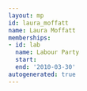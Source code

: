 ```yaml
---
layout: mp
id: laura_moffatt
name: Laura Moffatt
memberships:
- id: lab
  name: Labour Party
  start: 
  end: '2010-03-30'
autogenerated: true
---
```

